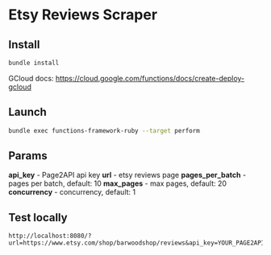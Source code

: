 # Etsy Reviews Scraper

## Install

```bash
bundle install
```

GCloud docs: https://cloud.google.com/functions/docs/create-deploy-gcloud

## Launch

```bash
bundle exec functions-framework-ruby --target perform
```

## Params

**api_key** - Page2API api key
**url** - etsy reviews page
**pages_per_batch** - pages per batch, default: 10
**max_pages** -  max pages, default: 20
**concurrency** - concurrency, default: 1

## Test locally

```
http://localhost:8080/?url=https://www.etsy.com/shop/barwoodshop/reviews&api_key=YOUR_PAGE2API_KEY&max_pages=5
```